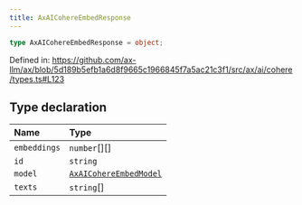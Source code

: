 ```yaml
---
title: AxAICohereEmbedResponse
---
```


```ts
type AxAICohereEmbedResponse = object;
```

Defined in: https://github.com/ax-llm/ax/blob/5d189b5efb1a6d8f9665c1966845f7a5ac21c3f1/src/ax/ai/cohere/types.ts#L123

## Type declaration

| Name | Type |
| :------ | :------ |
| <a id="embeddings"></a> `embeddings` | `number`[][] |
| <a id="id"></a> `id` | `string` |
| <a id="model"></a> `model` | [`AxAICohereEmbedModel`](/api/#03-apidocs/enumerationaxaicohereembedmodel) |
| <a id="texts"></a> `texts` | `string`[] |
